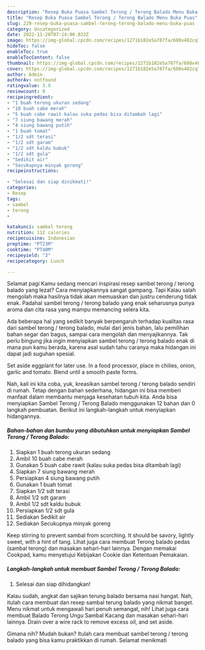 ```yaml
---
description: "Resep Buka Puasa Sambel Terong / Terong Balado Menu Buka Puas"
title: "Resep Buka Puasa Sambel Terong / Terong Balado Menu Buka Puas"
slug: 229-resep-buka-puasa-sambel-terong-terong-balado-menu-buka-puas
category: Uncategorized
date: 2022-11-20T07:14:00.833Z
image: https://img-global.cpcdn.com/recipes/1271b182e5a787fa/680x482cq70/sambel-terong-terong-balado-foto-resep-utama.jpg
hideToc: false
enableToc: true
enableTocContent: false
thumbnail: https://img-global.cpcdn.com/recipes/1271b182e5a787fa/680x482cq70/sambel-terong-terong-balado-foto-resep-utama.jpg
cover: https://img-global.cpcdn.com/recipes/1271b182e5a787fa/680x482cq70/sambel-terong-terong-balado-foto-resep-utama.jpg
author: Admin
authorAv: notfound
ratingvalue: 3.9
reviewcount: 9
recipeingredient:
- "1 buah terong ukuran sedang"
- "10 buah cabe merah"
- "5 buah cabe rawit kalau suka pedas bisa ditambah lagi"
- "7 siung bawang merah"
- "4 siung bawang putih"
- "1 buah tomat"
- "1/2 sdt terasi"
- "1/2 sdt garam"
- "1/2 sdt kaldu bubuk"
- "1/2 sdt gula"
- "Sedikit air"
- "Secukupnya minyak goreng"
recipeinstructions:

- "Selesai dan siap dinikmati!"
categories:
- Resep
tags:
- sambel
- terong
- 

katakunci: sambel terong  
nutrition: 112 calories
recipecuisine: Indonesian
preptime: "PT23M"
cooktime: "PT40M"
recipeyield: "3"
recipecategory: Lunch

---
```



Selamat pagi Kamu sedang mencari inspirasi resep sambel terong / terong balado yang lezat? Cara menyiapkannya sangat gampang. Tapi Kalau salah mengolah maka hasilnya tidak akan memuaskan dan justru cenderung tidak enak. Padahal sambel terong / terong balado yang enak seharusnya punya aroma dan cita rasa yang mampu memancing selera kita.


Ada beberapa hal yang sedikit banyak berpengaruh terhadap kualitas rasa dari sambel terong / terong balado, mulai dari jenis bahan, lalu pemilihan bahan segar dan bagus, sampai cara mengolah dan menyajikannya. Tak perlu bingung jika ingin menyiapkan sambel terong / terong balado enak di mana pun kamu berada, karena asal sudah tahu caranya maka hidangan ini dapat jadi suguhan spesial.

Set aside eggplant for later use. In a food processor, place in chilies, onion, garlic and tomato. Blend until a smooth paste forms.


Nah, kali ini kita coba, yuk, kreasikan sambel terong / terong balado sendiri di rumah. Tetap dengan bahan sederhana, hidangan ini bisa memberi manfaat dalam membantu menjaga kesehatan tubuh kita. Anda bisa menyiapkan Sambel Terong / Terong Balado menggunakan 12 bahan dan 0 langkah pembuatan. Berikut ini langkah-langkah untuk menyiapkan hidangannya.

<!--inarticleads1-->

##### Bahan-bahan dan bumbu yang dibutuhkan untuk menyiapkan Sambel Terong / Terong Balado:

1. Siapkan 1 buah terong ukuran sedang
1. Ambil 10 buah cabe merah
1. Gunakan 5 buah cabe rawit (kalau suka pedas bisa ditambah lagi)
1. Siapkan 7 siung bawang merah
1. Persiapkan 4 siung bawang putih
1. Gunakan 1 buah tomat
1. Siapkan 1/2 sdt terasi
1. Ambil 1/2 sdt garam
1. Ambil 1/2 sdt kaldu bubuk
1. Persiapkan 1/2 sdt gula
1. Sediakan Sedikit air
1. Sediakan Secukupnya minyak goreng


Keep stirring to prevent sambal from scorching. It should be savory, lightly sweet, with a hint of tang. Lihat juga cara membuat Terong balado pedas (sambal terong) dan masakan sehari-hari lainnya. Dengan memakai Cookpad, kamu menyetujui Kebijakan Cookie dan Ketentuan Pemakaian. 

<!--inarticleads2-->

##### Langkah-langkah untuk membuat Sambel Terong / Terong Balado:


1. Selesai dan siap dihidangkan!

Kalau sudah, angkat dan sajikan terung balado bersama nasi hangat. Nah, itulah cara membuat dan resep sambal terung balado yang nikmat banget. Menu nikmat untuk mengawali hari penuh semangat, nih! Lihat juga cara membuat Balado Terong Ungu Sambal Kacang dan masakan sehari-hari lainnya. Drain over a wire rack to remove excess oil, and set aside. 

Gimana nih? Mudah bukan? Itulah cara membuat sambel terong / terong balado yang bisa kamu praktikkan di rumah. Selamat menikmati
